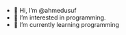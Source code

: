 - 👋 Hi, I’m @ahmedusuf
- 👀 I’m interested in programming.
- 🌱 I’m currently learning programming 

<!---
ahmedusuf/ahmedusuf is a ✨ special ✨ repository because its `README.md` (this file) appears on your GitHub profile.
You can click the Preview link to take a look at your changes.
--->
